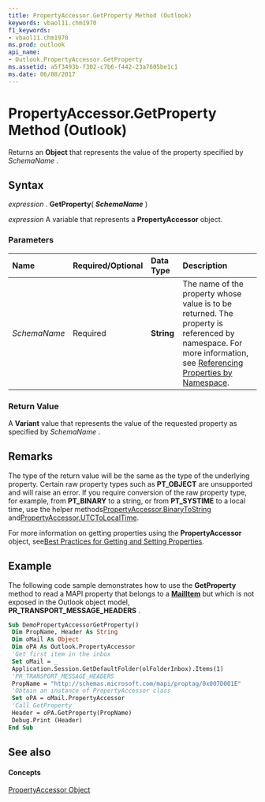 ```yaml
---
title: PropertyAccessor.GetProperty Method (Outlook)
keywords: vbaol11.chm1970
f1_keywords:
- vbaol11.chm1970
ms.prod: outlook
api_name:
- Outlook.PropertyAccessor.GetProperty
ms.assetid: a5f3493b-f302-c7b6-f442-23a7605be1c1
ms.date: 06/08/2017
---
```



# PropertyAccessor.GetProperty Method (Outlook)

Returns an  **Object** that represents the value of the property specified by _SchemaName_ .


## Syntax

 _expression_ . **GetProperty**( **_SchemaName_** )

 _expression_ A variable that represents a **PropertyAccessor** object.


### Parameters



|**Name**|**Required/Optional**|**Data Type**|**Description**|
|:-----|:-----|:-----|:-----|
| _SchemaName_|Required| **String**|The name of the property whose value is to be returned. The property is referenced by namespace. For more information, see [Referencing Properties by Namespace](http://msdn.microsoft.com/library/c1c7bfa9-64d7-81d2-84e7-f0a4c57780b3%28Office.15%29.aspx).|

### Return Value

A  **Variant** value that represents the value of the requested property as specified by _SchemaName_ .


## Remarks

The type of the return value will be the same as the type of the underlying property. Certain raw property types such as  **PT_OBJECT** are unsupported and will raise an error. If you require conversion of the raw property type, for example, from **PT_BINARY** to a string, or from **PT_SYSTIME** to a local time, use the helper methods[PropertyAccessor.BinaryToString](Outlook.PropertyAccessor.BinaryToString.md) and[PropertyAccessor.UTCToLocalTime](Outlook.PropertyAccessor.UTCToLocalTime.md). 

For more information on getting properties using the  **PropertyAccessor** object, see[Best Practices for Getting and Setting Properties](http://msdn.microsoft.com/library/ec087bf8-cfac-9b20-3cb2-3bd308c5c63d%28Office.15%29.aspx).


## Example

The following code sample demonstrates how to use the  **GetProperty** method to read a MAPI property that belongs to a **[MailItem](Outlook.MailItem.md)** but which is not exposed in the Outlook object model, **PR_TRANSPORT_MESSAGE_HEADERS** .


```vb
Sub DemoPropertyAccessorGetProperty() 
 Dim PropName, Header As String 
 Dim oMail As Object 
 Dim oPA As Outlook.PropertyAccessor 
 'Get first item in the inbox 
 Set oMail = _ 
 Application.Session.GetDefaultFolder(olFolderInbox).Items(1) 
 'PR_TRANSPORT_MESSAGE_HEADERS 
 PropName = "http://schemas.microsoft.com/mapi/proptag/0x007D001E" 
 'Obtain an instance of PropertyAccessor class 
 Set oPA = oMail.PropertyAccessor 
 'Call GetProperty 
 Header = oPA.GetProperty(PropName) 
 Debug.Print (Header) 
End Sub
```


## See also


#### Concepts


[PropertyAccessor Object](Outlook.PropertyAccessor.md)


